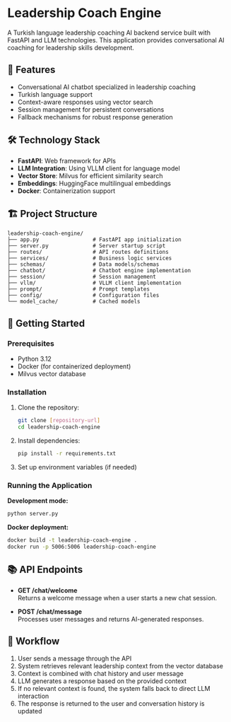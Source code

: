 # Leadership Coach Engine

A Turkish language leadership coaching AI backend service built with FastAPI and LLM technologies. This application provides conversational AI coaching for leadership skills development.

## 🚀 Features

- Conversational AI chatbot specialized in leadership coaching
- Turkish language support
- Context-aware responses using vector search
- Session management for persistent conversations
- Fallback mechanisms for robust response generation

## 🛠️ Technology Stack

- **FastAPI**: Web framework for APIs
- **LLM Integration**: Using VLLM client for language model
- **Vector Store**: Milvus for efficient similarity search
- **Embeddings**: HuggingFace multilingual embeddings
- **Docker**: Containerization support

## 🏗️ Project Structure

```
leadership-coach-engine/
├── app.py                 # FastAPI app initialization
├── server.py              # Server startup script
├── routes/                # API routes definitions
├── services/              # Business logic services
├── schemas/               # Data models/schemas
├── chatbot/               # Chatbot engine implementation
├── session/               # Session management
├── vllm/                  # VLLM client implementation
├── prompt/                # Prompt templates
├── config/                # Configuration files
└── model_cache/           # Cached models
```

## 🚀 Getting Started

### Prerequisites

- Python 3.12 
- Docker (for containerized deployment)
- Milvus vector database

### Installation

1. Clone the repository:
   ```bash
   git clone [repository-url]
   cd leadership-coach-engine
   ```

2. Install dependencies:
   ```bash
   pip install -r requirements.txt
   ```

3. Set up environment variables (if needed)

### Running the Application

**Development mode:**
```bash
python server.py
```

**Docker deployment:**
```bash
docker build -t leadership-coach-engine .
docker run -p 5006:5006 leadership-coach-engine
```

## 📚 API Endpoints

- **GET /chat/welcome**  
  Returns a welcome message when a user starts a new chat session.

- **POST /chat/message**  
  Processes user messages and returns AI-generated responses.

## 🔄 Workflow

1. User sends a message through the API
2. System retrieves relevant leadership context from the vector database
3. Context is combined with chat history and user message
4. LLM generates a response based on the provided context
5. If no relevant context is found, the system falls back to direct LLM interaction
6. The response is returned to the user and conversation history is updated

